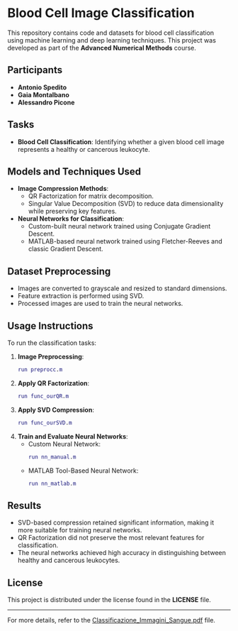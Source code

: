 # Blood Cell Image Classification

This repository contains code and datasets for blood cell classification using machine learning and deep learning techniques. This project was developed as part of the **Advanced Numerical Methods** course.

## Participants
- **Antonio Spedito**
- **Gaia Montalbano**
- **Alessandro Picone**

## Tasks
- **Blood Cell Classification**: Identifying whether a given blood cell image represents a healthy or cancerous leukocyte.

## Models and Techniques Used
- **Image Compression Methods**: 
  - QR Factorization for matrix decomposition.
  - Singular Value Decomposition (SVD) to reduce data dimensionality while preserving key features.
- **Neural Networks for Classification**:
  - Custom-built neural network trained using Conjugate Gradient Descent.
  - MATLAB-based neural network trained using Fletcher-Reeves and classic Gradient Descent.

## Dataset Preprocessing
- Images are converted to grayscale and resized to standard dimensions.
- Feature extraction is performed using SVD.
- Processed images are used to train the neural networks.

## Usage Instructions
To run the classification tasks:
1. **Image Preprocessing**:
   ```matlab
   run preprocc.m
   ```
2. **Apply QR Factorization**:
   ```matlab
   run func_ourQR.m
   ```
3. **Apply SVD Compression**:
   ```matlab
   run func_ourSVD.m
   ```
4. **Train and Evaluate Neural Networks**:
   - Custom Neural Network:
     ```matlab
     run nn_manual.m
     ```
   - MATLAB Tool-Based Neural Network:
     ```matlab
     run nn_matlab.m
     ```

## Results
- SVD-based compression retained significant information, making it more suitable for training neural networks.
- QR Factorization did not preserve the most relevant features for classification.
- The neural networks achieved high accuracy in distinguishing between healthy and cancerous leukocytes.

## License
This project is distributed under the license found in the **LICENSE** file.

---
For more details, refer to the [Classificazione_Immagini_Sangue.pdf](Classificazione_Immagini_Sangue.pdf) file.


